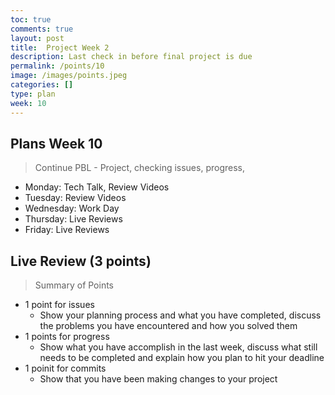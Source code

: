 ```yaml
---
toc: true
comments: true
layout: post
title:  Project Week 2
description: Last check in before final project is due
permalink: /points/10
image: /images/points.jpeg
categories: []
type: plan
week: 10
---
```


## Plans Week 10
> Continue PBL - Project, checking issues, progress, 
- Monday: Tech Talk, Review Videos
- Tuesday: Review Videos
- Wednesday: Work Day
- Thursday: Live Reviews
- Friday: Live Reviews

## Live Review (3 points)
> Summary of Points
- 1 point for issues
    - Show your planning process and what you have completed, discuss the problems you have encountered and how you solved them
- 1 points for progress 
    - Show what you have accomplish in the last week, discuss what still needs to be completed and explain how you plan to hit your deadline
- 1 poinit for commits
    - Show that you have been making changes to your project
    